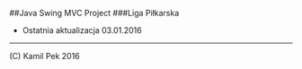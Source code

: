 ##Java Swing MVC Project
###Liga Piłkarska

* Ostatnia aktualizacja 03.01.2016

---
(C) Kamil Pek 2016

